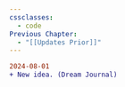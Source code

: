 ```yaml
---
cssclasses:
  - code
Previous Chapter:
  - "[[Updates Prior]]"
---
```

~~~diff
2024-08-01
+ New idea. (Dream Journal)
~~~
